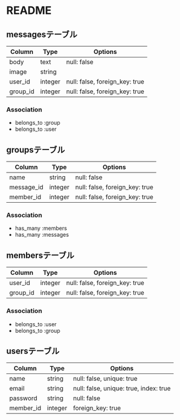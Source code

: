# README

## messagesテーブル

|Column|Type|Options|
|--------|-------|-------------|
|body|text|null: false|
|image|string||
|user_id|integer|null: false, foreign_key: true|
|group_id|integer|null: false, foreign_key: true|

### Association
- belongs_to :group
- belongs_to :user


## groupsテーブル
|Column|Type|Options|
|--------|-------|-------------|
|name|string|null: false|
|message_id|integer|null: false, foreign_key: true|
|member_id|integer|null: false, foreign_key: true|

### Association
- has_many :members
- has_many :messages


## membersテーブル
|Column|Type|Options|
|--------|-------|-------------|
|user_id|integer|null: false, foreign_key: true|
|group_id|integer|null: false, foreign_key: true|

### Association
- belongs_to :user
- belongs_to :group


## usersテーブル
|Column|Type|Options|
|--------|-------|-------------|
|name|string|null: false, unique: true|
|email|string|null: false, unique: true, index: true|
|password|string|null: false|
|member_id|integer|foreign_key: true|

